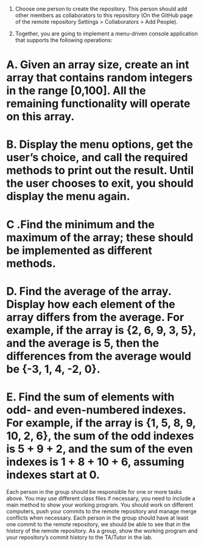 1. Choose one person to create the repository. This person should add other members as collaborators to this repository (On the GitHub page of the remote repository Settings > Collaborators > Add People).

2. Together, you are going to implement a menu-driven console application that supports the following operations:
 
 # A. Given an array size, create an int array that contains random integers in the range [0,100]. All the remaining functionality will operate on this array.
 
 # B. Display the menu options, get the user’s choice, and call the required methods to print out the result. Until the user chooses to exit, you should display the menu again.
 
 # C .Find the minimum and the maximum of the array; these should be implemented as different methods.
 
 # D. Find the average of the array. Display how each element of the array differs from the average. For example, if the array is {2, 6, 9, 3, 5}, and the average is 5, then the differences from the average would be {-3, 1, 4, -2, 0}.
 
 # E. Find the sum of elements with odd- and even-numbered indexes. For example, if the array is {1, 5, 8, 9, 10, 2, 6}, the sum of the odd indexes is 5 + 9 + 2, and the sum of the even indexes is 1 + 8 + 10 + 6, assuming indexes start at 0.

Each person in the group should be responsible for one or more tasks above. You may use different class files if necessary, you need to include a main method to show your working program. You should work on different computers, push your commits to the remote repository and manage merge conflicts when necessary. Each person in the group should have at least one commit to the remote repository, we should be able to see that in the history of the remote repository.
As a group, show the working program and your repository’s commit history to the TA/Tutor in the lab.

